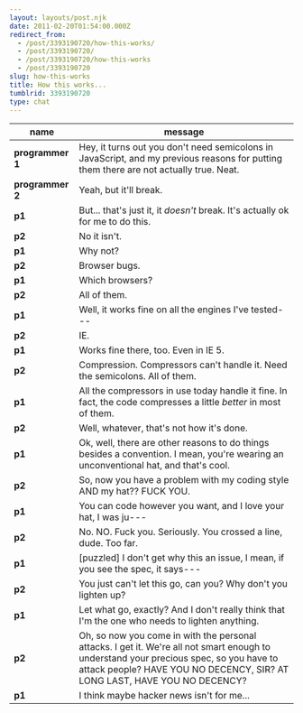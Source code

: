 ```yaml
---
layout: layouts/post.njk
date: 2011-02-20T01:54:00.000Z
redirect_from:
  - /post/3393190720/how-this-works/
  - /post/3393190720/
  - /post/3393190720/how-this-works
  - /post/3393190720
slug: how-this-works
title: How this works...
tumblrid: 3393190720
type: chat
---
```

|name|message|
|-----|-----|
| **programmer 1** | Hey, it turns out you don't need semicolons in JavaScript, and my previous reasons for putting them there are not actually true.  Neat. |
| **programmer 2** | Yeah, but it'll break. |
| **p1** | But... that's just it, it *doesn't* break.  It's actually ok for me to do this. |
| **p2** | No it isn't. |
| **p1** | Why not? |
| **p2** | Browser bugs. |
| **p1** | Which browsers? |
| **p2** | All of them. |
| **p1** | Well, it works fine on all the engines I've tested--- |
| **p2** | IE. |
| **p1** | Works fine there, too.  Even in IE 5. |
| **p2** | Compression.  Compressors can't handle it. Need the semicolons.  All of them. |
| **p1** | All the compressors in use today handle it fine.  In fact, the code compresses a little *better* in most of them. |
| **p2** | Well, whatever, that's not how it's done. |
| **p1** | Ok, well, there are other reasons to do things besides a convention.  I mean, you're wearing an unconventional hat, and that's cool. |
| **p2** | So, now you have a problem with my coding style AND my hat?? FUCK YOU. |
| **p1** | You can code however you want, and I love your hat, I was ju--- |
| **p2** | No.  NO.  Fuck you.  Seriously.  You crossed a line, dude.  Too far. |
| **p1** | [puzzled] I don't get why this an issue, I mean, if you see the spec, it says--- |
| **p2** | You just can't let this go, can you?  Why don't you lighten up? |
| **p1** | Let what go, exactly?  And I don't really think that I'm the one who needs to lighten anything. |
| **p2** | Oh, so now you come in with the personal attacks.  I get it.  We're all not smart enough to understand your precious spec, so you have to attack people?  HAVE YOU NO DECENCY, SIR?  AT LONG LAST, HAVE YOU NO DECENCY? |
| **p1** | I think maybe hacker news isn't for me... |
